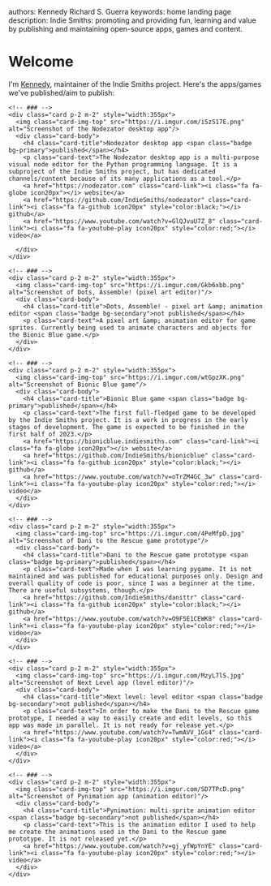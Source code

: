 authors: Kennedy Richard S. Guerra
keywords: home
          landing page
description: Indie Smiths: promoting and providing fun, learning and value by publishing and maintaining open-source apps, games and content.

# Welcome

I'm [Kennedy](https://kennedyrichard.com/about.html), maintainer of the Indie Smiths project. Here's the apps/games we've published/aim to publish:

<section class="d-flex flex-wrap bg-light">

    <!-- ### -->
    <div class="card p-2 m-2" style="width:355px">
      <img class="card-img-top" src="https://i.imgur.com/iSzS17E.png" alt="Screenshot of the Nodezator desktop app"/>
      <div class="card-body">
        <h4 class="card-title">Nodezator desktop app <span class="badge bg-primary">published</span></h4>
        <p class="card-text">The Nodezator desktop app is a multi-purpose visual node editor for the Python programming language. It is a subproject of the Indie Smiths project, but has dedicated channels/content because of its many applications as a tool.</p>
        <a href="https://nodezator.com" class="card-link"><i class="fa fa-globe icon20px"></i> website</a>
        <a href="https://github.com/IndieSmiths/nodezator" class="card-link"><i class="fa fa-github icon20px" style="color:black;"></i> github</a>
        <a href="https://www.youtube.com/watch?v=GlQJvuU7Z_8" class="card-link"><i class="fa fa-youtube-play icon20px" style="color:red;"></i> video</a>
        
      </div>
    </div>

    <!-- ### -->
    <div class="card p-2 m-2" style="width:355px">
      <img class="card-img-top" src="https://i.imgur.com/Gkb6xbb.png" alt="Screenshot of Dots, Assemble! (pixel art editor)"/>
      <div class="card-body">
        <h4 class="card-title">Dots, Assemble! - pixel art &amp; animation editor <span class="badge bg-secondary">not published</span></h4>
        <p class="card-text">A pixel art &amp; animation editor for game sprites. Currently being used to animate characters and objects for the Bionic Blue game.</p>
      </div>
    </div>

    <!-- ### -->
    <div class="card p-2 m-2" style="width:355px">
      <img class="card-img-top" src="https://i.imgur.com/wtGpzXK.png" alt="Screenshot of Bionic Blue game"/>
      <div class="card-body">
        <h4 class="card-title">Bionic Blue game <span class="badge bg-primary">published</span></h4>
        <p class="card-text">The first full-fledged game to be developed by the Indie Smiths project. It is a work in progress in the early stages of development. The game is expected to be finished in the first half of 2023.</p>
        <a href="https://bionicblue.indiesmiths.com" class="card-link"><i class="fa fa-globe icon20px"></i> website</a>
        <a href="https://github.com/IndieSmiths/bionicblue" class="card-link"><i class="fa fa-github icon20px" style="color:black;"></i> github</a>
        <a href="https://www.youtube.com/watch?v=oTrZM4GC_3w" class="card-link"><i class="fa fa-youtube-play icon20px" style="color:red;"></i> video</a>
      </div>
    </div>

    <!-- ### -->
    <div class="card p-2 m-2" style="width:355px">
      <img class="card-img-top" src="https://i.imgur.com/4PeMfpD.jpg" alt="Screenshot of Dani to the Rescue game prototype"/>
      <div class="card-body">
        <h4 class="card-title">Dani to the Rescue game prototype <span class="badge bg-primary">published</span></h4>
        <p class="card-text">Made when I was learning pygame. It is not maintained and was published for educational purposes only. Design and overall quality of code is poor, since I was a beginner at the time. There are useful subsystems, though.</p>
        <a href="https://github.com/IndieSmiths/danittr" class="card-link"><i class="fa fa-github icon20px" style="color:black;"></i> github</a>
        <a href="https://www.youtube.com/watch?v=O9F5E1CEWK8" class="card-link"><i class="fa fa-youtube-play icon20px" style="color:red;"></i> video</a>
      </div>
    </div>

    <!-- ### -->
    <div class="card p-2 m-2" style="width:355px">
      <img class="card-img-top" src="https://i.imgur.com/MzyL7lS.jpg" alt="Screenshot of Next Level app (level editor)"/>
      <div class="card-body">
        <h4 class="card-title">Next level: level editor <span class="badge bg-secondary">not published</span></h4>
        <p class="card-text">In order to make the Dani to the Rescue game prototype, I needed a way to easily create and edit levels, so this app was made in parallel. It is not ready for release yet.</p>
        <a href="https://www.youtube.com/watch?v=TwmAVV_1Gs4" class="card-link"><i class="fa fa-youtube-play icon20px" style="color:red;"></i> video</a>
      </div>
    </div>

    <!-- ### -->
    <div class="card p-2 m-2" style="width:355px">
      <img class="card-img-top" src="https://i.imgur.com/SD7TPcD.png" alt="Screenshot of Pynimation app (animation editor)"/>
      <div class="card-body">
        <h4 class="card-title">Pynimation: multi-sprite animation editor <span class="badge bg-secondary">not published</span></h4>
        <p class="card-text">This is the animation editor I used to help me create the animations used in the Dani to the Rescue game prototype. It is not released yet.</p>
        <a href="https://www.youtube.com/watch?v=gj_yfWpYnYE" class="card-link"><i class="fa fa-youtube-play icon20px" style="color:red;"></i> video</a>
      </div>
    </div>

</section>

